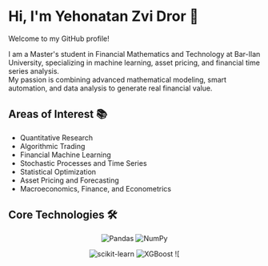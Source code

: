 
# Hi, I'm Yehonatan Zvi Dror 👋

Welcome to my GitHub profile!

I am a Master's student in Financial Mathematics and Technology at Bar-Ilan University, specializing in machine learning, asset pricing, and financial time series analysis.  
My passion is combining advanced mathematical modeling, smart automation, and data analysis to generate real financial value.

## Areas of Interest 📚

- Quantitative Research
- Algorithmic Trading
- Financial Machine Learning
- Stochastic Processes and Time Series
- Statistical Optimization
- Asset Pricing and Forecasting
- Macroeconomics, Finance, and Econometrics

## Core Technologies 🛠️

<div align="center">

<!-- Data Manipulation -->
![Pandas](https://img.shields.io/badge/pandas-150458?style=for-the-badge&logo=pandas&logoColor=white)
![NumPy](https://img.shields.io/badge/NumPy-013243?style=for-the-badge&logo=numpy&logoColor=white)

<!-- Machine Learning -->
![scikit-learn](https://img.shields.io/badge/scikit--learn-F7931E?style=for-the-badge&logo=scikit-learn&logoColor=white)
![XGBoost](https://img.shields.io/badge/XGBoost-EC6842?style=for-the-badge&logo=xgboost&logoColor=white)
![
